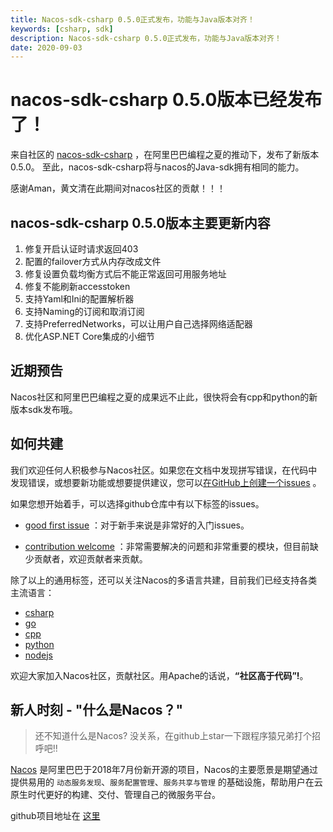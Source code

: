 ```yaml
---
title: Nacos-sdk-csharp 0.5.0正式发布，功能与Java版本对齐！
keywords: [csharp, sdk]
description: Nacos-sdk-csharp 0.5.0正式发布，功能与Java版本对齐！
date: 2020-09-03
---
```


# nacos-sdk-csharp 0.5.0版本已经发布了！

来自社区的 [nacos-sdk-csharp](https://github.com/nacos-group/nacos-sdk-csharp) ，在阿里巴巴编程之夏的推动下，发布了新版本0.5.0。 至此，nacos-sdk-csharp将与nacos的Java-sdk拥有相同的能力。

感谢Aman，黄文清在此期间对nacos社区的贡献！！！

## nacos-sdk-csharp 0.5.0版本主要更新内容

1. 修复开启认证时请求返回403
2. 配置的failover方式从内存改成文件
3. 修复设置负载均衡方式后不能正常返回可用服务地址
4. 修复不能刷新accesstoken
5. 支持Yaml和Ini的配置解析器
6. 支持Naming的订阅和取消订阅
7. 支持PreferredNetworks，可以让用户自己选择网络适配器
8. 优化ASP.NET Core集成的小细节

## 近期预告

Nacos社区和阿里巴巴编程之夏的成果远不止此，很快将会有cpp和python的新版本sdk发布哦。

## 如何共建

我们欢迎任何人积极参与Nacos社区。如果您在文档中发现拼写错误，在代码中发现错误，或想要新功能或想要提供建议，您可以[在GitHub上创建一个issues](https://github.com/alibaba/Nacos/issues/new) 。

如果您想开始着手，可以选择github仓库中有以下标签的issues。

 -  [good first issue](https://github.com/alibaba/nacos/labels/good%20first%20issue) ：对于新手来说是非常好的入门issues。
 
 -  [contribution welcome](https://github.com/alibaba/nacos/labels/contribution%20欢迎) ：非常需要解决的问题和非常重要的模块，但目前缺少贡献者，欢迎贡献者来贡献。

除了以上的通用标签，还可以关注Nacos的多语言共建，目前我们已经支持各类主流语言：

* [csharp](https://github.com/nacos-group/nacos-sdk-csharp)
* [go](https://github.com/nacos-group/nacos-sdk-go)
* [cpp](https://github.com/nacos-group/nacos-sdk-cpp)
* [python](https://github.com/nacos-group/nacos-sdk-python)
* [nodejs](https://github.com/nacos-group/nacos-sdk-nodejs)

欢迎大家加入Nacos社区，贡献社区。用Apache的话说，**“社区高于代码”!**。

## [](https://github.com/alibaba/nacos)新人时刻 - "什么是Nacos？"
> 还不知道什么是Nacos? 没关系，在github上star一下跟程序猿兄弟打个招呼吧!!

[Nacos](https://github.com/alibaba/nacos) 是阿里巴巴于2018年7月份新开源的项目，Nacos的主要愿景是期望通过提供易用的 `动态服务发现`、`服务配置管理`、`服务共享与管理` 的基础设施，帮助用户在云原生时代更好的构建、交付、管理自己的微服务平台。

github项目地址在 [这里](https://github.com/alibaba/nacos)
